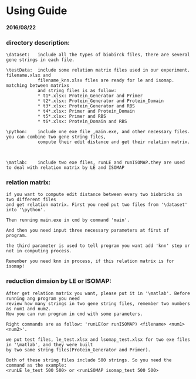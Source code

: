 ﻿# 	Using Guide 
#### 2016/08/22

### directory description:
	
	\dataset: 	include all the types of biobirck files, there are several gene strings in each file.
	
	\testData:	include some relation matrix files used in our experiment. filename.xlsx and 
				filename_knn.xlsx files are ready for le and isomap. matching between matrixs 
				and string files is as follow:  
				* t1*.xlsx: Protein_Generator and Primer
				* t2*.xlsx: Protein_Generator and Protein_Domain
				* t3*.xlsx: Protein_Generator and RBS
				* t4*.xlsx: Primer and Protein_Domain
				* t5*.xlsx: Primer and RBS
				* t6*.xlsx: Protein_Domain and RBS
	
	\python:  	include one exe file ,main.exe, and other necessary files. you can combine two gene string files, 
				compute their edit distance and get their relation matrix.
		
	 
	        
	\matlab:  	include two exe files, runLE and runISOMAP.they are used to deal with relation matrix by LE and ISOMAP

### relation matrix:
	
	if you want to compute edit distance between every two biobricks in two different files 
	and get relation matrix. First you need put two files from '\dataset' into '\python'. 
	
	Then running main.exe in cmd by command 'main'. 
	
	And then you need input three necessary parameters at first of program. 
	
	the third parameter is used to tell program you want add 'knn' step or not in computing process. 
	
	Remember you need knn in process, if this relation matrix is for isomap!

### reduction dimsion by LE or ISOMAP:						 
	
	After get relation matrix you want, please put it in '\matlab'. Before running ang program you need 
	review how many strings in two gene string files, remember two numbers as num1 and num2. 
	Now you can run program in cmd with some parameters. 
	
	Right commands are as follow: 'runLE(or runISOMAP) <filename> <num1> <num2>'. 
	
	we put test files, le_test.xlsx and lsomap_test.xlsx for two exe files in '\matlab', and they were built 
	by two same string files(Protein_Generator and Primer). 
	
	Both of these string files include 500 strings. So you need the command as the example: 
	<runLE le_test 500 500> or <runLSOMAP isomap_test 500 500>
	
		
							
						 
